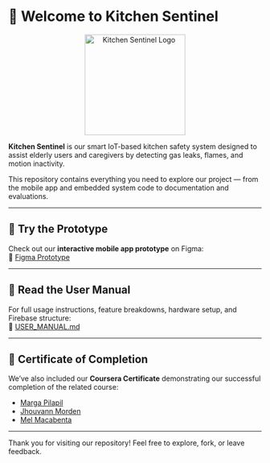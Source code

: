 # 👋 Welcome to Kitchen Sentinel

<p align="center">
  <img src="https://github.com/user-attachments/assets/06207b2e-703c-4176-9418-94cf8dda8ddf" alt="Kitchen Sentinel Logo" width="200"/>
</p>

**Kitchen Sentinel** is our smart IoT-based kitchen safety system designed to assist elderly users and caregivers by detecting gas leaks, flames, and motion inactivity.

This repository contains everything you need to explore our project — from the mobile app and embedded system code to documentation and evaluations.

---

## 📱 Try the Prototype

Check out our **interactive mobile app prototype** on Figma:  
🔗 [Figma Prototype](https://www.figma.com/file/your-figma-link)

---

## 📖 Read the User Manual

For full usage instructions, feature breakdowns, hardware setup, and Firebase structure:  
📘 [USER_MANUAL.md](./USER_MANUAL.md)

---

## 📜 Certificate of Completion
We’ve also included our **Coursera Certificate** demonstrating our successful completion of the related course:  

- [Marga Pilapil](./AAA_Part%203/Team%20MPM_Certificates/margapilapil.pdf)
- [Jhouvann Morden](./AAA_Part%203/Team%20MPM_Certificates/jhouvannmorden.pdf)
- [Mel Macabenta](./AAA_Part%203/Team%20MPM_Certificates/melmacabenta.pdf)

---

Thank you for visiting our repository! Feel free to explore, fork, or leave feedback.
